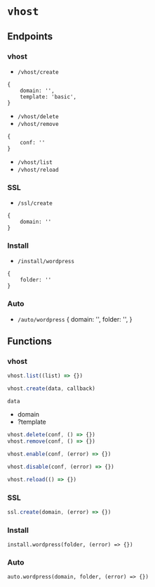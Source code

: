 # `vhost`


## Endpoints

### vhost

- `/vhost/create`
```
{
    domain: '',
    template: 'basic',
}
```

- `/vhost/delete`
- `/vhost/remove`

```
{
    conf: ''
}
```

- `/vhost/list`
- `/vhost/reload`

### SSL
- `/ssl/create`
```
{
    domain: ''
}
```

### Install
- `/install/wordpress`
```
{
    folder: ''
}
```

### Auto
- `/auto/wordpress`
{
    domain: '',
    folder: '',
}



## Functions

### vhost

```js
vhost.list((list) => {})
```

```js
vhost.create(data, callback)
```
`data`
- domain
- ?template

```js
vhost.delete(conf, () => {})
vhost.remove(conf, () => {})
```

```js
vhost.enable(conf, (error) => {})
```

```js
vhost.disable(conf, (error) => {})
```

```js
vhost.reload(() => {})
```

### SSL

```js
ssl.create(domain, (error) => {})
```

### Install

```
install.wordpress(folder, (error) => {})
```

### Auto

```
auto.wordpress(domain, folder, (error) => {})
```